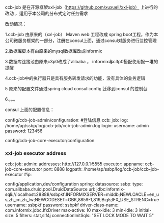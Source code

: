 ccb-job 是在开源框架xxl-job（https://github.com/xuxueli/xxl-job） 上进行的改动 ，适用于本公司的分布式定时任务需求

改动情况：


1.ccb-job 由原来的（xxl-job） Maven web 工程改成 spring boot工程，作为本公司微服务框架的一部分，注册在consul上面，通过consul对服务进行监控管理

2.数据库脚本有由原来的mysql数据库改成informix

3.数据库连接池由原来c3p0改成了alibaba ， informix与c3p0搭配使用报一堆的提醒

4.ccb-job中的执行器只是具有服务转发请求的功能，没有具体的业务逻辑


5.原来的配置文件通过spring cloud consul config 迁移到consul 的控制台

6.。。。




consul 上面的配置信息：


config/ccb-job-admin/configuration:
#登陆信息
ccb:
  job:
    log: /home/ap/ssbp/log/ccb-job/ccb-job-admin.log
    login:
      username: admin
      password: 123456


config/ccb-job-core-executor/configuration
### xxl-job executor address
ccb:
 job:
  admin:
   addresses: http://127.0.0.1:5555
  executor:
   appname: ccb-job-core-executor
   port: 8888
   logpath: /home/ap/ssbp/log/ccb-job/ccb-job-executor
   #ip:


config/application,dev/configuration
spring:
  datasource:
    ssbp:
      type: com.alibaba.druid.pool.DruidDataSource
      url: jdbc:informix-sqli://localhost:28888/ssbpkf:INFORMIXSERVER=middb;NEWLOACLE=en_us,zh_cn,zh_tw;NEWCODESET=GBK,8859-1,819,Big5;IFX_USE_STRENC=true
      username: ssbpkf
      password: ssbpkf
      driver-class-name: com.informix.jdbc.IfxDriver
      max-active: 10
      max-idle: 3
      min-idle: 3
      initial-size: 5
      filters: stat,slf4j
      connectionInitSqls: "SET LOCK MODE TO WAIT 5"
